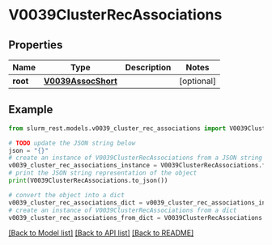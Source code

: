 # V0039ClusterRecAssociations


## Properties

Name | Type | Description | Notes
------------ | ------------- | ------------- | -------------
**root** | [**V0039AssocShort**](V0039AssocShort.md) |  | [optional] 

## Example

```python
from slurm_rest.models.v0039_cluster_rec_associations import V0039ClusterRecAssociations

# TODO update the JSON string below
json = "{}"
# create an instance of V0039ClusterRecAssociations from a JSON string
v0039_cluster_rec_associations_instance = V0039ClusterRecAssociations.from_json(json)
# print the JSON string representation of the object
print(V0039ClusterRecAssociations.to_json())

# convert the object into a dict
v0039_cluster_rec_associations_dict = v0039_cluster_rec_associations_instance.to_dict()
# create an instance of V0039ClusterRecAssociations from a dict
v0039_cluster_rec_associations_from_dict = V0039ClusterRecAssociations.from_dict(v0039_cluster_rec_associations_dict)
```
[[Back to Model list]](../README.md#documentation-for-models) [[Back to API list]](../README.md#documentation-for-api-endpoints) [[Back to README]](../README.md)


